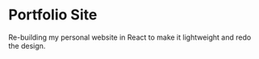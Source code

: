 # Portfolio Site

Re-building my personal website in React to make it lightweight and redo the design.
